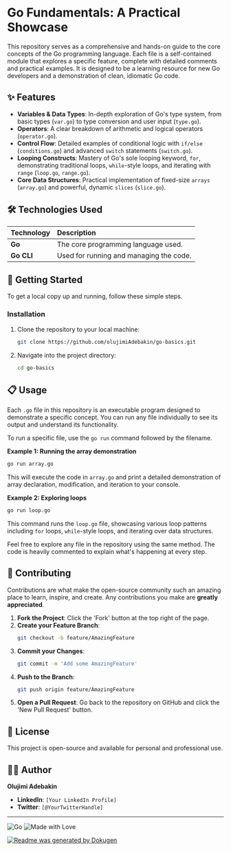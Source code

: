 # Go Fundamentals: A Practical Showcase

This repository serves as a comprehensive and hands-on guide to the core concepts of the Go programming language. Each file is a self-contained module that explores a specific feature, complete with detailed comments and practical examples. It is designed to be a learning resource for new Go developers and a demonstration of clean, idiomatic Go code.

## ✨ Features

*   **Variables & Data Types**: In-depth exploration of Go's type system, from basic types (`var.go`) to type conversion and user input (`type.go`).
*   **Operators**: A clear breakdown of arithmetic and logical operators (`operator.go`).
*   **Control Flow**: Detailed examples of conditional logic with `if/else` (`conditions.go`) and advanced `switch` statements (`switch.go`).
*   **Looping Constructs**: Mastery of Go's sole looping keyword, `for`, demonstrating traditional loops, `while`-style loops, and iterating with `range` (`loop.go`, `range.go`).
*   **Core Data Structures**: Practical implementation of fixed-size `arrays` (`array.go`) and powerful, dynamic `slices` (`slice.go`).

## 🛠️ Technologies Used

| Technology | Description                            |
| :--------- | :------------------------------------- |
| **Go**     | The core programming language used.    |
| **Go CLI** | Used for running and managing the code.|

## 🚀 Getting Started

To get a local copy up and running, follow these simple steps.

### Installation

1.  Clone the repository to your local machine:
    ```bash
    git clone https://github.com/olujimiAdebakin/go-basics.git
    ```
2.  Navigate into the project directory:
    ```bash
    cd go-basics
    ```

## 📋 Usage

Each `.go` file in this repository is an executable program designed to demonstrate a specific concept. You can run any file individually to see its output and understand its functionality.

To run a specific file, use the `go run` command followed by the filename.

**Example 1: Running the array demonstration**

```bash
go run array.go
```
This will execute the code in `array.go` and print a detailed demonstration of array declaration, modification, and iteration to your console.

**Example 2: Exploring loops**

```bash
go run loop.go
```
This command runs the `loop.go` file, showcasing various loop patterns including `for` loops, `while`-style loops, and iterating over data structures.

Feel free to explore any file in the repository using the same method. The code is heavily commented to explain what's happening at every step.

## 🤝 Contributing

Contributions are what make the open-source community such an amazing place to learn, inspire, and create. Any contributions you make are **greatly appreciated**.

1.  **Fork the Project**: Click the 'Fork' button at the top right of the page.
2.  **Create your Feature Branch**:
    ```bash
    git checkout -b feature/AmazingFeature
    ```
3.  **Commit your Changes**:
    ```bash
    git commit -m 'Add some AmazingFeature'
    ```
4.  **Push to the Branch**:
    ```bash
    git push origin feature/AmazingFeature
    ```
5.  **Open a Pull Request**: Go back to the repository on GitHub and click the 'New Pull Request' button.

## 📝 License

This project is open-source and available for personal and professional use.

## 👨‍💻 Author

**Olujimi Adebakin**

*   **LinkedIn**: `[Your LinkedIn Profile]`
*   **Twitter**: `[@YourTwitterHandle]`

---

![Go](https://img.shields.io/badge/Go-00ADD8?style=for-the-badge&logo=go&logoColor=white)
![Made with Love](https://img.shields.io/badge/Made%20with-Love-red?style=for-the-badge)

[![Readme was generated by Dokugen](https://img.shields.io/badge/Readme%20was%20generated%20by-Dokugen-brightgreen)](https://www.npmjs.com/package/dokugen)
